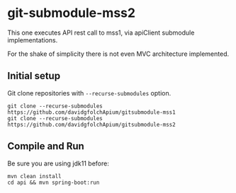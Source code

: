 # git-submodule-mss2

This one executes API rest call to mss1, via apiClient submodule implementations.

For the shake of simplicity there is not even MVC architecture implemented.

## Initial setup

Git clone repositories with `--recurse-submodules` option.

    git clone --recurse-submodules https://github.com/davidgfolchApium/gitsubmodule-mss1
    git clone --recurse-submodules https://github.com/davidgfolchApium/gitsubmodule-mss2

## Compile and Run
Be sure you are using jdk11 before:

    mvn clean install
    cd api && mvn spring-boot:run